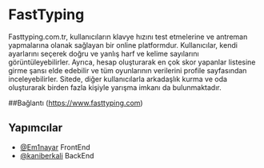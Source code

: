 # FastTyping

Fasttyping.com.tr, kullanıcıların klavye hızını test etmelerine ve antreman yapmalarına olanak sağlayan bir online platformdur. Kullanıcılar, kendi ayarlarını seçerek doğru ve yanlış harf ve kelime sayılarını görüntüleyebilirler. Ayrıca, hesap oluşturarak en çok skor yapanlar listesine girme şansı elde edebilir ve tüm oyunlarının verilerini profile sayfasından inceleyebilirler. Sitede, diğer kullanıcılarla arkadaşlık kurma ve oda oluşturarak birden fazla kişiyle yarışma imkanı da bulunmaktadır.

##Bağlantı
(https://www.fasttyping.com)

## Yapımcılar

- [@Em1nayar](https://www.github.com/Em1nayar) FrontEnd
- [@kaniberkali](https://www.github.com/kaniberkali) BackEnd
